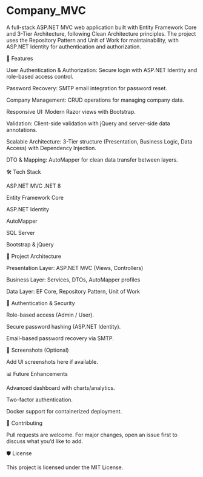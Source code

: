 # Company_MVC

A full-stack ASP.NET MVC web application built with Entity Framework Core and 3-Tier Architecture, following Clean Architecture principles. The project uses the Repository Pattern and Unit of Work for maintainability, with ASP.NET Identity for authentication and authorization.

🚀 Features

User Authentication & Authorization: Secure login with ASP.NET Identity and role-based access control.

Password Recovery: SMTP email integration for password reset.

Company Management: CRUD operations for managing company data.

Responsive UI: Modern Razor views with Bootstrap.

Validation: Client-side validation with jQuery and server-side data annotations.

Scalable Architecture: 3-Tier structure (Presentation, Business Logic, Data Access) with Dependency Injection.

DTO & Mapping: AutoMapper for clean data transfer between layers.

🛠️ Tech Stack

ASP.NET MVC  .NET 8 

Entity Framework Core

ASP.NET Identity

AutoMapper

SQL Server

Bootstrap & jQuery

📂 Project Architecture

Presentation Layer: ASP.NET MVC (Views, Controllers)

Business Layer: Services, DTOs, AutoMapper profiles

Data Layer: EF Core, Repository Pattern, Unit of Work

🔑 Authentication & Security

Role-based access (Admin / User).

Secure password hashing (ASP.NET Identity).

Email-based password recovery via SMTP.

📸 Screenshots (Optional)

Add UI screenshots here if available.

📊 Future Enhancements

Advanced dashboard with charts/analytics.

Two-factor authentication.

Docker support for containerized deployment.

🤝 Contributing

Pull requests are welcome. For major changes, open an issue first to discuss what you’d like to add.

🛡 License

This project is licensed under the MIT License.
